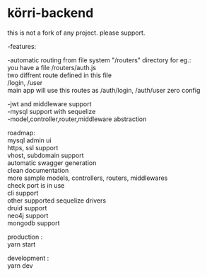# körri-backend  

this is not a fork of any project. please support.

-features:

-automatic routing from file system  "/routers" directory
for eg.:  
  you have a file /routers/auth.js  
  two diffrent route defined in this file   
  /login, /user  
  main app will use this routes as /auth/login, /auth/user
  zero config

-jwt and middleware support  
-mysql support with sequelize  
-model,controller,router,middleware abstraction  

roadmap:  
mysql admin ui  
https, ssl support  
vhost, subdomain support  
automatic swagger generation  
clean documentation  
more sample models, controllers, routers, middlewares  
check port is in use  
cli support  
other supported sequelize drivers  
druid support  
neo4j support  
mongodb support

production :  
yarn start

development :  
yarn dev

